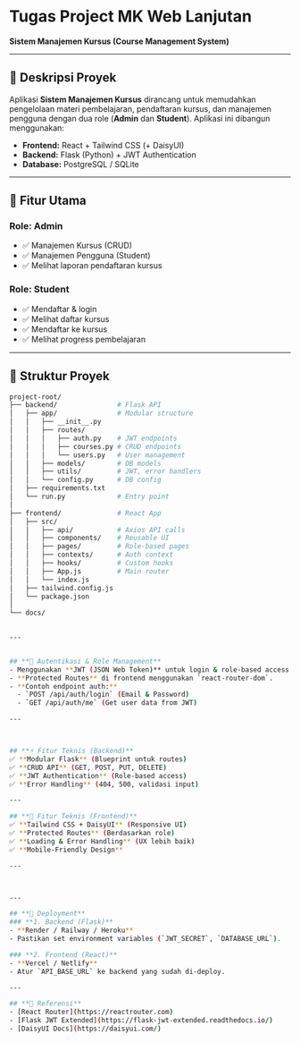 # **Tugas Project MK Web Lanjutan**  
**Sistem Manajemen Kursus (Course Management System)**  


---

## **📝 Deskripsi Proyek**  
Aplikasi **Sistem Manajemen Kursus** dirancang untuk memudahkan pengelolaan materi pembelajaran, pendaftaran kursus, dan manajemen pengguna dengan dua role (**Admin** dan **Student**). Aplikasi ini dibangun menggunakan:  
- **Frontend:** React + Tailwind CSS (+ DaisyUI)  
- **Backend:** Flask (Python) + JWT Authentication  
- **Database:** PostgreSQL / SQLite  

---

## **🎯 Fitur Utama**  
### **Role: Admin**  
- ✅ Manajemen Kursus (CRUD)  
- ✅ Manajemen Pengguna (Student)  
- ✅ Melihat laporan pendaftaran kursus  

### **Role: Student**  
- ✅ Mendaftar & login  
- ✅ Melihat daftar kursus  
- ✅ Mendaftar ke kursus  
- ✅ Melihat progress pembelajaran  

---

## **📂 Struktur Proyek**  
```bash
project-root/
├── backend/               # Flask API
│   ├── app/               # Modular structure
│   │   ├── __init__.py
│   │   ├── routes/
│   │   │   ├── auth.py    # JWT endpoints
│   │   │   ├── courses.py # CRUD endpoints
│   │   │   └── users.py   # User management
│   │   ├── models/        # DB models
│   │   ├── utils/         # JWT, error handlers
│   │   └── config.py      # DB config
│   ├── requirements.txt
│   └── run.py             # Entry point
│
├── frontend/              # React App
│   ├── src/
│   │   ├── api/           # Axios API calls
│   │   ├── components/    # Reusable UI
│   │   ├── pages/         # Role-based pages
│   │   ├── contexts/      # Auth context
│   │   ├── hooks/         # Custom hooks
│   │   ├── App.js         # Main router
│   │   └── index.js
│   ├── tailwind.config.js
│   └── package.json
│
└── docs/               
 

---


## **🔐 Autentikasi & Role Management**  
- Menggunakan **JWT (JSON Web Token)** untuk login & role-based access.  
- **Protected Routes** di frontend menggunakan `react-router-dom`.  
- **Contoh endpoint auth:**  
  - `POST /api/auth/login` (Email & Password)  
  - `GET /api/auth/me` (Get user data from JWT)  

---



## **⚡ Fitur Teknis (Backend)**  
✅ **Modular Flask** (Blueprint untuk routes)  
✅ **CRUD API** (GET, POST, PUT, DELETE)  
✅ **JWT Authentication** (Role-based access)  
✅ **Error Handling** (404, 500, validasi input)  

---

## **🎨 Fitur Teknis (Frontend)**  
✅ **Tailwind CSS + DaisyUI** (Responsive UI)  
✅ **Protected Routes** (Berdasarkan role)  
✅ **Loading & Error Handling** (UX lebih baik)  
✅ **Mobile-Friendly Design**  

---



---

## **🚀 Deployment**  
### **1. Backend (Flask)**  
- **Render / Railway / Heroku**  
- Pastikan set environment variables (`JWT_SECRET`, `DATABASE_URL`).  

### **2. Frontend (React)**  
- **Vercel / Netlify**  
- Atur `API_BASE_URL` ke backend yang sudah di-deploy.  

---

## **📌 Referensi**  
- [React Router](https://reactrouter.com)  
- [Flask JWT Extended](https://flask-jwt-extended.readthedocs.io/)  
- [DaisyUI Docs](https://daisyui.com/)  





